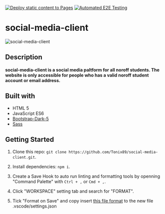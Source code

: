 [![Deploy static content to Pages](https://github.com/Tonix89/social-media-client/actions/workflows/pages.yml/badge.svg?branch=master)](https://github.com/Tonix89/social-media-client/actions/workflows/pages.yml) [![Automated E2E Testing](https://github.com/Tonix89/social-media-client/actions/workflows/e2e-test.yml/badge.svg)](https://github.com/Tonix89/social-media-client/actions/workflows/e2e-test.yml)

# social-media-client
![social-media-client](https://user-images.githubusercontent.com/100238552/230337619-7b4191d0-0f7c-4b77-add1-a7a3e7b906c8.png)

## Description
#### social-media-client is a social media paltform for all noroff students. The website is only accessible for people who has a valid noroff student account or email address.

## Built with
  - HTML 5
  - JavaScript ES6
  - [Bootstrap-Dark-5](https://www.npmjs.com/package/bootstrap-dark-5)
  - [Sass](https://sass-lang.com/)

## Getting Started

  1. Clone this repo: ```git clone https://github.com/Tonix89/social-media-client.git```.
		
  2. Install dependencies: ```npm i```.
		
  3. Create a Save Hook to auto run linting and formatting tools by openning "Command Palette" with ```Ctrl + ,``` or ```Cmd + ,```.
  
  4. Click "WORKSPACE" setting tab and search for "FORMAT".
  
  5. Tick "Format on Save" and copy insert [this file format](.vscode/settings.json.default) to the new file .vscode/settings.json
